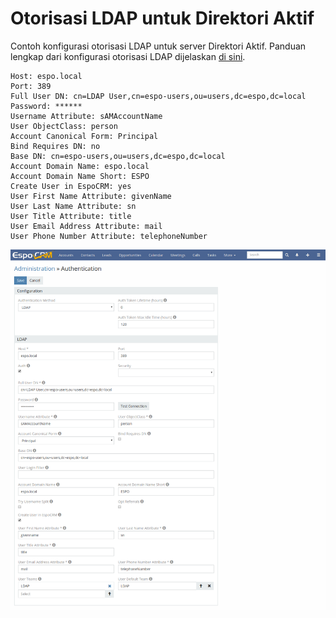 # Otorisasi LDAP untuk Direktori Aktif

Contoh konfigurasi otorisasi LDAP untuk server Direktori Aktif. Panduan lengkap dari konfigurasi otorisasi LDAP dijelaskan [di sini](ldap-authorization.md).

```
Host: espo.local
Port: 389
Full User DN: cn=LDAP User,cn=espo-users,ou=users,dc=espo,dc=local
Password: ******
Username Attribute: sAMAccountName
User ObjectClass: person
Account Canonical Form: Principal
Bind Requires DN: no
Base DN: cn=espo-users,ou=users,dc=espo,dc=local
Account Domain Name: espo.local
Account Domain Name Short: ESPO
Create User in EspoCRM: yes
User First Name Attribute: givenName
User Last Name Attribute: sn
User Title Attribute: title
User Email Address Attribute: mail
User Phone Number Attribute: telephoneNumber
```

![1](../../../docs/_static/images/administration/ldap-authorization/ldap-configuration-for-ad.png)